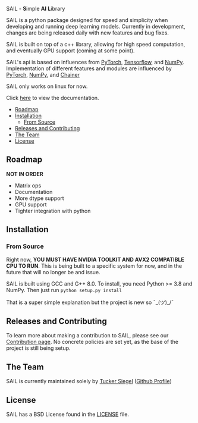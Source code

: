 SAIL - **S**imple **AI** **L**ibrary


SAIL is a python package designed for speed and simplicity when developing and running deep learning models. Currently in development, changes are being released daily with new features and bug fixes.

SAIL is built on top of a c++ library, allowing for high speed computation, and eventually GPU support (coming at some point).

SAIL's api is based on influences from [PyTorch](https://github.com/pytorch/pytorch), [Tensorflow](https://github.com/tensorflow/tensorflow), and [NumPy](https://github.com/numpy/numpy). Implementation of different features and modules are influenced by [PyTorch](https://github.com/pytorch/pytorch), [NumPy](https://github.com/numpy/numpy), and [Chainer](https://github.com/chainer/chainer)

SAIL only works on linux for now.

Click [here](https://sail-ml.github.io/) to view the documentation.

<!-- toc -->
- [Roadmap](#roadmap)
- [Installation](#installation)
  - [From Source](#from-source)
- [Releases and Contributing](#releases-and-contributing)
- [The Team](#the-team)
- [License](#license)

<!-- tocstop -->
## Roadmap
**NOT IN ORDER**
 - Matrix ops
 - Documentation
 - More dtype support
 - GPU support
 - Tighter integration with python

## Installation

### From Source

Right now, **YOU MUST HAVE NVIDIA TOOLKIT AND AVX2 COMPATIBLE CPU TO RUN**. This is being built to a specific system for now, and in the future that will no longer be and issue.

SAIL is built using GCC and G++ 8.0. To install, you need Python >= 3.8 and NumPy.  Then just run 
`python setup.py install`

That is a super simple explanation but the project is new so  ¯\_(ツ)_/¯

## Releases and Contributing

To learn more about making a contribution to SAIL, please see our [Contribution page](CONTRIBUTING.md). No concrete policies are set yet, as the base of the project is still being setup.

## The Team

SAIL is currently maintained solely by [Tucker Siegel](https://linkedin.com/in/tucker-siegel) ([Github Profile](https://github.com/tgs266/))

## License

SAIL has a BSD License found in the [LICENSE](LICENSE) file.
